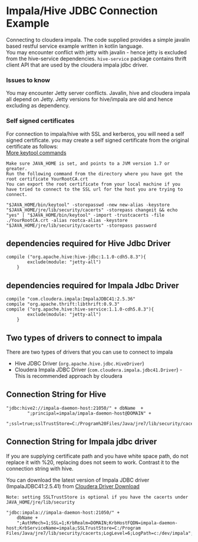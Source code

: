 # Impala/Hive JDBC Connection Example
Connecting to cloudera impala. The code supplied provides a simple javalin based restful service example written in kotlin language.   
You may encounter conflict with jetty with javalin - hence jetty is excluded from the hive-service dependencies. `hive-service` package contains thrift client API that are used by the cloudera impala jdbc driver.

### Issues to know
You may encounter Jetty server conflicts. Javalin, hive and cloudera impala all depend on Jetty. Jetty versions for hive/impala are old and hence excluding as dependency.

### Self signed certificates
For connection to impala/hive with SSL and kerberos, you will need a self signed certificate. you may create a self signed certificate from the original certificate as follows:   
[More keytool commands ](https://gist.github.com/sambos/f08f42192f9dc334de44dac7346b5695.js)

```
Make sure JAVA_HOME is set, and points to a JVM version 1.7 or greater.
Run the following command from the directory where you have got the root certificate YourRootCA.crt
You can export the root certificate from your local machine if you have tried to connect to the SSL url for the host you are trying to connect.

"$JAVA_HOME/bin/keytool" -storepasswd -new new-alias -keystore "$JAVA_HOME/jre/lib/security/cacerts" -storepass changeit && echo "yes" | "$JAVA_HOME/bin/keytool" -import -trustcacerts -file ./YourRootCA.crt -alias rootca-alias -keystore "$JAVA_HOME/jre/lib/security/cacerts" -storepass password

```




## dependencies required for Hive Jdbc Driver
```config
compile ("org.apache.hive:hive-jdbc:1.1.0-cdh5.8.3"){
        exclude(module: "jetty-all")
    }

```

## dependencies required for Impala Jdbc Driver
```config
compile "com.cloudera.impala:ImpalaJDBC41:2.5.36"
compile "org.apache.thrift:libthrift:0.9.3"
compile ("org.apache.hive:hive-service:1.1.0-cdh5.8.3"){
        exclude(module: "jetty-all")
    }
```



## Two types of drivers to connect to impala
There are two types of drivers that you can use to connect to impala   
* Hive JDBC Driver (`org.apache.hive.jdbc.HiveDriver`)
* Cloudera Impala JDBC Driver (`com.cloudera.impala.jdbc41.Driver`) - This is recommended approach by cloudera

## Connection String for Hive
```code
"jdbc:hive2://impala-daemon-host:21050/" + dbName  +
        ";principal=impala/impala-daemon-host@DOMAIN" +
        ";ssl=true;sslTrustStore=C:/Program%20Files/Java/jre7/lib/security/cacerts";
```

## Connection String for Impala jdbc driver
If you are supplying certificate path and you have white space path, do not replace it with %20, replacing does not seem to work. Contrast it to the connection string with hive.

You can download the latest version of Impala JDBC driver (ImpalaJDBC41:2.5.41) from [Cloudera Driver Download](https://www.cloudera.com/downloads/connectors/impala/jdbc/2-5-41.html)

`Note: setting SSLTrustStore is optional if you have the cacerts under JAVA_HOME/jre/lib/security` 

```code
"jdbc:impala://impala-daemon-host:21050/" +
    dbName +
    ";AuthMech=1;SSL=1;KrbRealm=DOMAIN;KrbHostFQDN=impala-daemon-host;KrbServiceName=impala;SSLTrustStore=C:/Program Files/Java/jre7/lib/security/cacerts;LogLevel=6;LogPath=c:/dev/impala";

```
